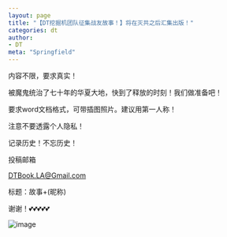 ```yaml
---
layout: page
title: "【DT挖掘机团队征集战友故事！】将在灭共之后汇集出版！"
categories: dt
author:
- DT
meta: "Springfield"
---
```


内容不限，要求真实！

被魔鬼统治了七十年的华夏大地，快到了释放的时刻！我们做准备吧！

要求word文档格式，可带插图照片。建议用第一人称！

注意不要透露个人隐私！

记录历史！不忘历史！

投稿邮箱

DTBook.LA@Gmail.com

标题：故事+(昵称)

谢谢！💕💕💕💕💕

![image](../../../../image/dt/bg.jpeg)
